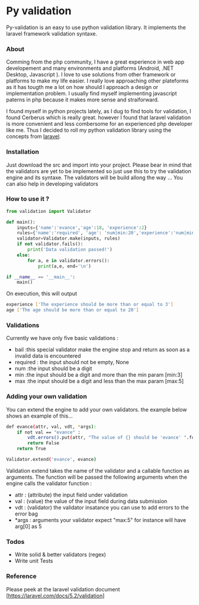 # Py validation

Py-validation is an easy to use python validation library. It implements the laravel framework validation syntaxe.

### About

Comming from the php community, I have a great experience in web app developement and many environments and platforms (Android, .NET Desktop, Javascript ). I love to use solutions from other framework or platforms to make my life easier. I really love approaching other plateforms as it has tougth me a lot on how should I approach a design or implementation problem. I usually find myself implementing javascript paterns in php because it makes more sense and straiforward.

I found myself in python projects lately, as I dug to find tools for validation, I found Cerberus which is really great. however I found that laravel validation is more convenient and less combersome for an experienced php developer like me. Thus I decided to roll my python validation library using the concepts from [laravel](https://laravel.com/docs/5.2/validation).

### Installation

Just download the src and import into your project. 
Please bear in mind that the validators are yet to be implemented so just use this to try the validation engine and its syntaxe.
The validators will be build allong the way ... You can also help in developing validators

### How to use it ?

```python
from validation import Validator

def main():
    inputs={'name':'evance','age':18, 'experience':2}
    rules={'name':'required', 'age': 'num|min:20','experience':'num|min:3'}
    validator=Validator.make(inputs, rules)
    if not validator.fails():
        print('Data validation passed!')
    else:
        for a, e in validator.errors():
            print(a,e, end='\n')

if __name__ == '__main__':
    main()
```

On execution, this will output 
```sh
experience ['The experience should be more than or equal to 3']
age ['The age should be more than or equal to 20']
```

### Validations 

Currently we have only five basic validations :
* bail :this special validator make the engine stop and return as soon as a invalid data is encountered 
* required : the input should not be empty, None
* num :the  input should be a digit
* min :the input should be a digit and more than the min param [min:3]
* max :the input should be a digit and less than the max param [max:5] 

### Adding your own validation
You can extend the engine to add your own validators. the example below shows an example of this...

```sh
def evance(attr, val, vdt, *args):  
    if not val == "evance" :
        vdt.errors().put(attr, "The value of {} should be 'evance' ".format(attr))
        return False
    return True

Validator.extend('evance', evance)
```
Validation extend takes the name of the validator and a callable function as arguments. The function will be passed the following arguments when the engine calls the validator function :
* attr : (attribute) the input field under validation
* val : (value) the value of the input field during data submission
* vdt : (validator) the validator insatance you can use to add errors to the error bag
* *args : arguments your validator expect "max:5" for instance will have arg[0] as 5 

### Todos

 - Write solid & better validators  (regex)
 - Write unit Tests

### Reference 
Please peek at the laravel validation document [https://laravel.com/docs/5.2/validation]
